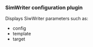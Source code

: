 
### SimWriter configuration plugin

Displays SiwWriter parameters such as:
* config
* template
* target
